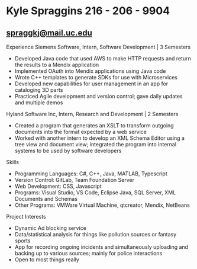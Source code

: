 
# Kyle Spraggins 216 - 206 - 9904

## spraggkj@mail.uc.edu

Experience
Siemens Software, Intern, Software Development | 3 Semesters

- Developed Java code that used AWS to make
    HTTP requests and return the results to a Mendix
    application
- Implemented OAuth into Mendix applications using
    Java code
- Wrote C++ templates to generate SDKs for use with Microservices
- Developed new capabilities for user management in an app for cataloging 3D parts
- Practiced Agile development and version control; gave daily updates and multiple
    demos

Hyland Software Inc, Intern, Research and Development | 2 Semesters

- Created a program that generates an XSLT
    to transform outgoing documents into
    the format expected by a web service
- Worked with another intern to develop an XML Schema
    Editor using a tree view and document view; integrated the program
    into internal systems to be used by software developers

Skills

- Programming Languages: C#, C++, Java, MATLAB, Typescript
- Version Control: GitLab, Team Foundation Server
- Web Development: CSS, Javascript
- Programs: Visual Studio, VS Code, Eclipse Java, SQL Server, XML Documents and
    Schemas
- Other Programs: VMWare Virtual Machine, qtcreator, Mendix, NetBeans

Project Interests

- Dynamic Ad blocking service
- Data/statistical analysis for things like pollution sources or fantasy sports
- App for recording ongoing incidents and simultaneously uploading and backing up to
    various sources; mainly for police interactions
- Open to most things really